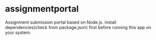 # assignmentportal
Assignment submission portal based on Node.js.
install dependencies(check from package.json) first before running this app on your system.

